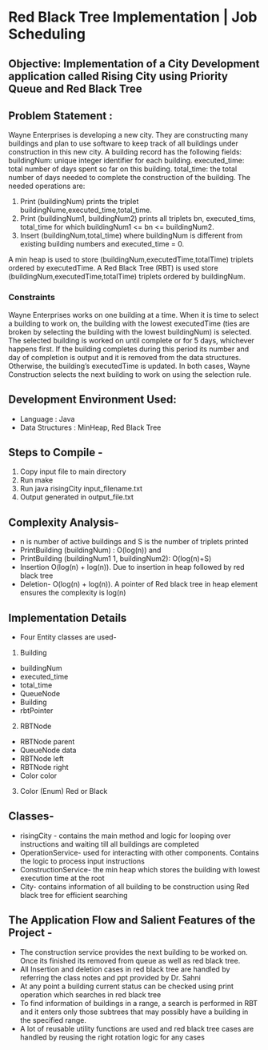 <h1>Red Black Tree Implementation | Job Scheduling</h1>

## Objective: Implementation of a City Development application called Rising City using Priority Queue and Red Black Tree

## Problem Statement :
Wayne Enterprises is developing a new city. They are constructing many buildings and plan to use software to keep track of all buildings under construction in this new city. A building record has the following fields:
buildingNum: unique integer identifier for each building.
executed_time: total number of days spent so far on this building.
total_time: the total number of days needed to complete the construction of the building.
The needed operations are:
1. Print (buildingNum) prints the triplet buildingNume,executed_time,total_time.
2. Print (buildingNum1, buildingNum2) prints all triplets bn, executed_tims, total_time for which buildingNum1 <= bn <= buildingNum2.
3. Insert (buildingNum,total_time) where buildingNum is different from existing building
numbers and executed_time = 0.

A min heap is used to store (buildingNum,executedTime,totalTime) triplets ordered by executedTime. A Red Black Tree (RBT) is used store (buildingNum,executedTime,totalTime) triplets ordered by buildingNum.

### Constraints
Wayne Enterprises works on one building at a time. When it is time to select a building to work on, the building with the lowest executedTime (ties are broken by selecting the building with the lowest buildingNum) is selected. The selected building is worked on until complete or for 5 days, whichever happens first. If the building completes during this period its number and day of completion is output and it is removed from the data structures. Otherwise, the building’s executedTime is updated. In both cases, Wayne Construction selects the next building to work on using the selection rule.

## Development Environment Used:
- Language : Java
- Data Structures : MinHeap, Red Black Tree

## Steps to Compile -
1. Copy input file to main directory
2. Run make
3. Run java risingCity input_filename.txt
4. Output generated in output_file.txt
## Complexity Analysis-
- n is number of active buildings and S is the number of triplets printed
- PrintBuilding (buildingNum) : O(log(n)) and
- PrintBuilding (buildingNum1 1, buildingNum2): O(log(n)+S)
- Insertion O(log(n) + log(n)). Due to insertion in heap followed by red black tree
- Deletion- O(log(n) + log(n)). A pointer of Red black tree in heap element ensures the complexity is log(n)

## Implementation Details
- Four Entity classes are used-
1. Building
  -  buildingNum
  - executed_time
  - total_time
  - QueueNode
  - Building
  - rbtPointer
2. RBTNode
  - RBTNode parent
  - QueueNode data
  - RBTNode left
  - RBTNode right
  - Color color
3. Color (Enum) Red or Black

## Classes-
- risingCity - contains the main method and logic for looping over instructions and waiting till all buildings are completed
- OperationService- used for interacting with other components. Contains the logic to process input instructions
- ConstructionService- the min heap which stores the building with lowest execution time at the root
- City- contains information of all building to be construction using Red black tree for efficient searching

## The Application Flow and Salient Features of the Project -
- The construction service provides the next building to be worked on. Once its finished its removed from queue as well as red black tree.
- All Insertion and deletion cases in red black tree are handled by referring the class notes and ppt provided by Dr. Sahni
- At any point a building current status can be checked using print operation which searches in red black tree
- To find information of buildings in a range, a search is performed in RBT and it enters only those subtrees that may possibly have a building in the specified range.
- A lot of reusable utility functions are used and red black tree cases are handled by reusing the right rotation logic for any cases
